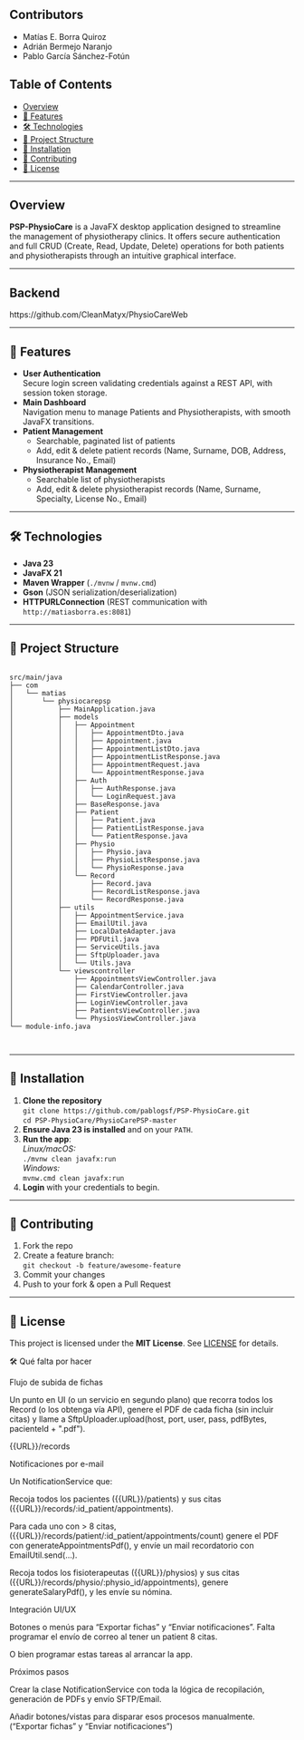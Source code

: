 
<H2>Contributors</H2>
<ul>
  <li>Matías E. Borra Quiroz</li>
  <li>Adrián Bermejo Naranjo</li>
  <li>Pablo García Sánchez-Fotún</li>
</ul>
<h2>Table of Contents</h2>
<ul>
  <li><a href="#overview">Overview</a></li>
  <li><a href="#features">🚀 Features</a></li>
  <li><a href="#technologies">🛠️ Technologies</a></li>
  <li><a href="#project-structure">📂 Project Structure</a></li>
  <li><a href="#installation">🎯 Installation</a></li>
  <li><a href="#contributing">🤝 Contributing</a></li>
  <li><a href="#license">📄 License</a></li>
</ul>

<hr>

<h2 id="overview">Overview</h2>
<p><strong>PSP-PhysioCare</strong> is a JavaFX desktop application designed to streamline the management of physiotherapy clinics. It offers secure authentication and full CRUD (Create, Read, Update, Delete) operations for both patients and physiotherapists through an intuitive graphical interface.</p>

<hr>
<h2>Backend</h2>
<p>https://github.com/CleanMatyx/PhysioCareWeb</p>
<hr>

<h2 id="features">🚀 Features</h2>
<ul>
  <li>
    <strong>User Authentication</strong><br>
    Secure login screen validating credentials against a REST API, with session token storage.
  </li>
  <li>
    <strong>Main Dashboard</strong><br>
    Navigation menu to manage Patients and Physiotherapists, with smooth JavaFX transitions.
  </li>
  <li>
    <strong>Patient Management</strong>
    <ul>
      <li>Searchable, paginated list of patients</li>
      <li>Add, edit &amp; delete patient records (Name, Surname, DOB, Address, Insurance No., Email)</li>
    </ul>
  </li>
  <li>
    <strong>Physiotherapist Management</strong>
    <ul>
      <li>Searchable list of physiotherapists</li>
      <li>Add, edit &amp; delete physiotherapist records (Name, Surname, Specialty, License No., Email)</li>
    </ul>
  </li>
</ul>

<hr>

<h2 id="technologies">🛠️ Technologies</h2>
<ul>
  <li><strong>Java 23</strong></li>
  <li><strong>JavaFX 21</strong></li>
  <li><strong>Maven Wrapper</strong> (<code>./mvnw</code> / <code>mvnw.cmd</code>)</li>
  <li><strong>Gson</strong> (JSON serialization/deserialization)</li>
  <li><strong>HTTPURLConnection</strong> (REST communication with <code>http://matiasborra.es:8081</code>)</li>
</ul>

<hr>

<h2 id="project-structure">📂 Project Structure</h2>
<pre><code>
src/main/java
├── com
│   └── matias
│       └── physiocarepsp
│           ├── MainApplication.java
│           ├── models
│           │   ├── Appointment
│           │   │   ├── AppointmentDto.java
│           │   │   ├── Appointment.java
│           │   │   ├── AppointmentListDto.java
│           │   │   ├── AppointmentListResponse.java
│           │   │   ├── AppointmentRequest.java
│           │   │   └── AppointmentResponse.java
│           │   ├── Auth
│           │   │   ├── AuthResponse.java
│           │   │   └── LoginRequest.java
│           │   ├── BaseResponse.java
│           │   ├── Patient
│           │   │   ├── Patient.java
│           │   │   ├── PatientListResponse.java
│           │   │   └── PatientResponse.java
│           │   ├── Physio
│           │   │   ├── Physio.java
│           │   │   ├── PhysioListResponse.java
│           │   │   └── PhysioResponse.java
│           │   └── Record
│           │       ├── Record.java
│           │       ├── RecordListResponse.java
│           │       └── RecordResponse.java
│           ├── utils
│           │   ├── AppointmentService.java
│           │   ├── EmailUtil.java
│           │   ├── LocalDateAdapter.java
│           │   ├── PDFUtil.java
│           │   ├── ServiceUtils.java
│           │   ├── SftpUploader.java
│           │   └── Utils.java
│           └── viewscontroller
│               ├── AppointmentsViewController.java
│               ├── CalendarController.java
│               ├── FirstViewController.java
│               ├── LoginViewController.java
│               ├── PatientsViewController.java
│               └── PhysiosViewController.java
└── module-info.java

</code></pre>

<hr>

<h2 id="installation">🎯 Installation</h2>
<ol>
  <li>
    <strong>Clone the repository</strong><br>
    <code>git clone https://github.com/pablogsf/PSP-PhysioCare.git</code><br>
    <code>cd PSP-PhysioCare/PhysioCarePSP-master</code>
  </li>
  <li>
    <strong>Ensure Java 23 is installed</strong> and on your <code>PATH</code>.
  </li>
  <li>
    <strong>Run the app</strong>:<br>
    <em>Linux/macOS:</em><br>
    <code>./mvnw clean javafx:run</code><br>
    <em>Windows:</em><br>
    <code>mvnw.cmd clean javafx:run</code>
  </li>
  <li>
    <strong>Login</strong> with your credentials to begin.
  </li>
</ol>

<hr>

<h2 id="contributing">🤝 Contributing</h2>
<ol>
  <li>Fork the repo</li>
  <li>Create a feature branch:<br><code>git checkout -b feature/awesome-feature</code></li>
  <li>Commit your changes</li>
  <li>Push to your fork &amp; open a Pull Request</li>
</ol>

<hr>

<h2 id="license">📄 License</h2>
<p>This project is licensed under the <strong>MIT License</strong>. See <a href="LICENSE">LICENSE</a> for details.</p>



🛠️ Qué falta por hacer

Flujo de subida de fichas

Un punto en UI (o un servicio en segundo plano) que recorra todos los Record (o los obtenga vía API), genere el PDF de cada ficha (sin incluir citas) y llame a SftpUploader.upload(host, port, user, pass, pdfBytes, pacienteId + ".pdf").

{{URL}}/records



Notificaciones por e-mail

Un NotificationService que:

Recoja todos los pacientes ({{URL}}/patients) y sus citas ({{URL}}/records/:id_patient/appointments).

Para cada uno con > 8 citas,({{URL}}/records/patient/:id_patient/appointments/count) genere el PDF con generateAppointmentsPdf(), y envíe un mail recordatorio con EmailUtil.send(…).

Recoja todos los fisioterapeutas ({{URL}}/physios) y sus citas ({{URL}}/records/physio/:physio_id/appointments), genere generateSalaryPdf(), y les envíe su nómina.


Integración UI/UX

Botones o menús para “Exportar fichas” y “Enviar notificaciones”. Falta programar el envío de correo al tener un patient 8 citas.

O bien programar estas tareas al arrancar la app.


Próximos pasos

Crear la clase NotificationService con toda la lógica de recopilación, generación de PDFs y envío SFTP/Email.

Añadir botones/vistas para disparar esos procesos manualmente. (“Exportar fichas” y “Enviar notificaciones”)
